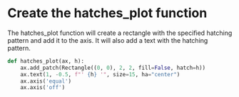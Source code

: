 # Create the hatches_plot function

The hatches_plot function will create a rectangle with the specified hatching pattern and add it to the axis. It will also add a text with the hatching pattern.

```python
def hatches_plot(ax, h):
    ax.add_patch(Rectangle((0, 0), 2, 2, fill=False, hatch=h))
    ax.text(1, -0.5, f"' {h} '", size=15, ha="center")
    ax.axis('equal')
    ax.axis('off')
```
